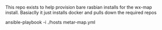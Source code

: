 This repo exists to help provision bare rasbian installs for the wx-map
install. Basiaclly it just installs docker and pulls down the required repos

ansible-playbook -i ./hosts  metar-map.yml

